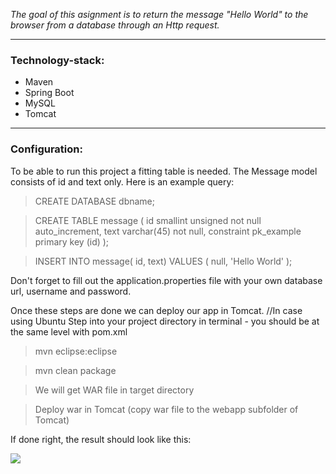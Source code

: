 
*The goal of this asignment is to return the message "Hello World" to the browser from a database through an Http request.*

---

### Technology-stack:
* Maven
* Spring Boot
* MySQL
* Tomcat

---

### Configuration:

To be able to run this project a fitting table is needed.
The Message model consists of id and text only.
Here is an example query:


> CREATE DATABASE dbname;

> CREATE TABLE message ( id smallint unsigned not null auto_increment, text varchar(45) not null, constraint pk_example primary key (id) );

> INSERT INTO message( id, text) VALUES ( null, 'Hello World' );

Don't forget to fill out the application.properties file with your own database url, username and password.

Once these steps are done we can deploy our app in Tomcat.
//In case using Ubuntu
Step into your project directory in terminal - you should be at the same level with pom.xml
> mvn eclipse:eclipse

> mvn clean package

> We will get WAR file in target directory 

> Deploy war in Tomcat (copy war file to the webapp subfolder of Tomcat)

If done right, the result should look like this:

![](https://i.ibb.co/tsdg7LK/printscreen.png)
